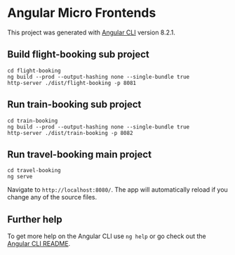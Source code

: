 # Angular Micro Frontends

This project was generated with [Angular CLI](https://github.com/angular/angular-cli) version 8.2.1.

## Build flight-booking sub project
`cd flight-booking`</br>
`ng build --prod --output-hashing none --single-bundle true`</br>
`http-server ./dist/flight-booking -p 8081`

## Run train-booking sub project
`cd train-booking`</br>
`ng build --prod --output-hashing none --single-bundle true`</br>
`http-server ./dist/train-booking -p 8082`

## Run travel-booking main project
`cd travel-booking`</br>
`ng serve`

Navigate to `http://localhost:8080/`. The app will automatically reload if you change any of the source files.

## Further help

To get more help on the Angular CLI use `ng help` or go check out the [Angular CLI README](https://github.com/angular/angular-cli/blob/master/README.md).
